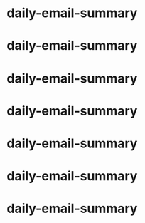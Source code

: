 # daily-email-summary
# daily-email-summary
# daily-email-summary
# daily-email-summary
# daily-email-summary
# daily-email-summary
# daily-email-summary
